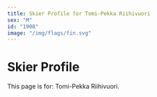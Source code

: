 ```yaml
---
title: Skier Profile for Tomi-Pekka Riihivuori
sex: "M"
id: "1908"
image: "/img/flags/fin.svg" 
---
```


# Skier Profile

This page is for: Tomi-Pekka Riihivuori.
    